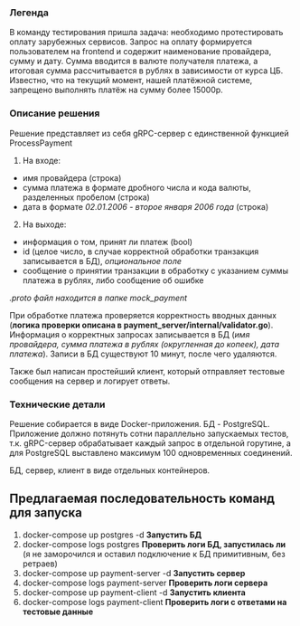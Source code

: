 ### Легенда

В команду тестирования пришла задача: необходимо протестировать оплату зарубежных сервисов.
Запрос на оплату формируется пользователем на frontend и содержит наименование провайдера, сумму и дату.
Cумма вводится в валюте получателя платежа, а итоговая сумма рассчитывается в рублях в зависимости от курса ЦБ.
Известно, что на текущий момент, нашей платёжной системе, запрещено выполнять платёж на сумму более 15000р.

### Описание решения

Решение представляет из себя gRPC-сервер с единственной функцией ProcessPayment
1) На входе:
  - имя провайдера (строка)
  - сумма платежа в формате дробного числа и кода валюты, разделенных пробелом (строка)
  - дата в формате _02.01.2006 - второе января 2006 года_ (строка)

2) На выходе:
  - информация о том, принят ли платеж (bool)
  - id (целое число, в случае корректной обработки транзакция записывается в БД), _опциональное поле_
  - сообщение о принятии транзакции в обработку с указанием суммы платежа в рублях, либо сообщение об ошибке

_.proto файл находится в папке mock_payment_

При обработке платежа проверяется корректность вводных данных (**логика проверки описана в payment_server/internal/validator.go**).
Информация о корректных запросах записывается в БД (_имя провайдера, сумма платежа в рублях (округленная до копеек), дата платежа_).
Записи в БД существуют 10 минут, после чего удаляются.

Также был написан простейший клиент, который отправляет тестовые сообщения на сервер и логирует ответы.

### Технические детали

Решение собирается в виде Docker-приложения.
БД - PostgreSQL.
Приложение должно потянуть сотни параллельно запускаемых тестов, т.к. gRPC-сервер обрабатывает каждый запрос в отдельной горутине,
а для PostgreSQL выставлено максимум 100 одновременных соединений.


БД, сервер, клиент в виде отдельных контейнеров.

## Предлагаемая последовательность команд для запуска
1) docker-compose up postgres -d **Запустить БД**
2) docker-compose logs postgres **Проверить логи БД, запустилась ли** (я не заморочился и оставил подключение к БД примитивным, без ретраев)
3) docker-compose up payment-server -d **Запустить сервер**
4) docker-compose logs payment-server **Проверить логи сервера**
5) docker-compose up payment-client -d **Запустить клиента**
6) docker-compose logs payment-client **Проверить логи с ответами на тестовые данные**
